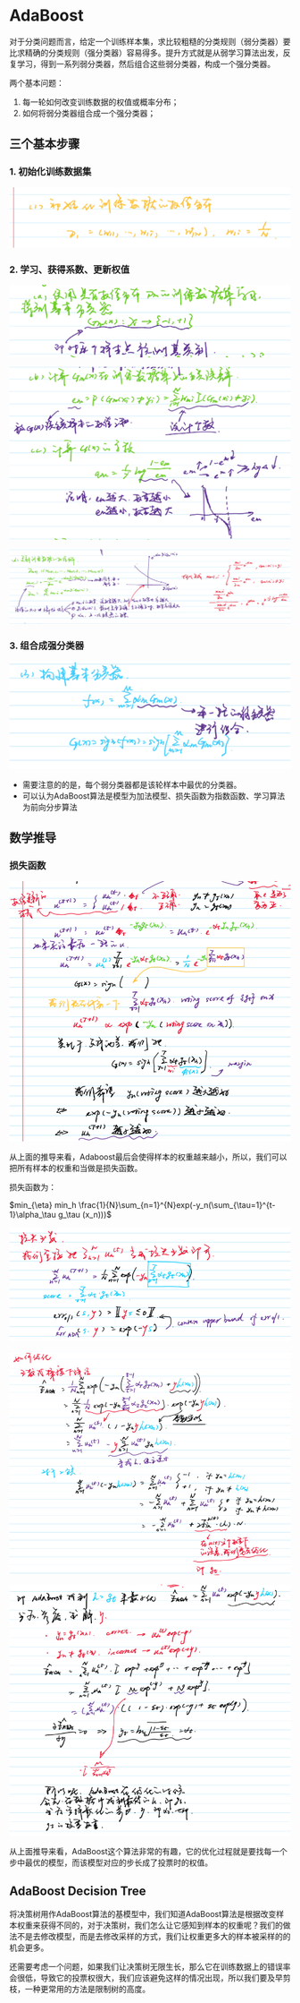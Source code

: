 # AdaBoost

对于分类问题而言，给定一个训练样本集，求比较粗糙的分类规则（弱分类器）要比求精确的分类规则（强分类器）容易得多。提升方式就是从弱学习算法出发，反复学习，得到一系列弱分类器，然后组合这些弱分类器，构成一个强分类器。

两个基本问题：

1. 每一轮如何改变训练数据的权值或概率分布；
2. 如何将弱分类器组合成一个强分类器；

## 三个基本步骤

### 1. 初始化训练数据集

![](./images/1.png)

### 2. 学习、获得系数、更新权值

![](./images/2.png)

![](./images/3.png)

![](./images/4.png)

### 3. 组合成强分类器

![](./images/5.png)

- 需要注意的的是，每个弱分类器都是该轮样本中最优的分类器。
- 可以认为AdaBoost算法是模型为加法模型、损失函数为指数函数、学习算法为前向分步算法

## 数学推导

### 损失函数

![](./images/6.png)

从上面的推导来看，Adaboost最后会使得样本的权重越来越小，所以，我们可以把所有样本的权重和当做是损失函数。

损失函数为：

$min_{\eta} min_h \frac{1}{N}\sum_{n=1}^{N}exp(-y_n(\sum_{\tau=1}^{t-1}\alpha_\tau g_\tau (x_n)))$

![](./images/7.png)

![](./images/8.png)

![](./images/9.png)

从上面推导来看，AdaBoost这个算法非常的有趣，它的优化过程就是要找每一个步中最优的模型，而该模型对应的步长成了投票时的权值。

## AdaBoost Decision Tree

将决策树用作AdaBoost算法的基模型中，我们知道AdaBoost算法是根据改变样本权重来获得不同的，对于决策树，我们怎么让它感知到样本的权重呢？我们的做法不是去修改模型，而是去修改采样的方式，我们让权重更多大的样本被采样的的机会更多。

还需要考虑一个问题，如果我们让决策树无限生长，那么它在训练数据上的错误率会很低，导致它的投票权很大，我们应该避免这样的情况出现，所以我们要及早剪枝，一种更常用的方法是限制树的高度。
